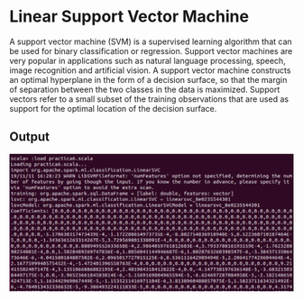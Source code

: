 # Linear Support Vector Machine

A support vector machine (SVM) is a supervised learning algorithm that can be used for binary classification or regression. Support vector machines are very popular in applications such as natural language processing, speech, image recognition and artificial vision.
A support vector machine constructs an optimal hyperplane in the form of a decision surface, so that the margin of separation between the two classes in the data is maximized. Support vectors refer to a small subset of the training observations that are used as support for the optimal location of the decision surface.

## Output
![linear-support-vector](lsvm.png)